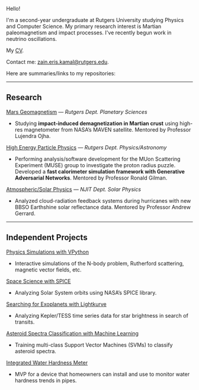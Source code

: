 Hello!

I'm a second-year undergraduate at Rutgers University studying Physics and Computer Science. My primary research interest is Martian paleomagnetism and impact processes. I've recently begun work in neutrino oscillations.

My [CV](https://drive.google.com/file/d/1thXEkSypHi1H8sT1i1ySo-0XuxR3K8t_/view?usp=sharing).

Contact me: [zain.eris.kamal@rutgers.edu](mailto:zain.eris.kamal@rutgers.edu). 

Here are summaries/links to my repositories:

---

## Research

[Mars Geomagnetism](https://github.com/Humboldt-Penguin/Mars-Magnetics-Research) — *Rutgers Dept. Planetary Sciences*

- Studying **impact-induced demagnetization in Martian crust** using high-res magnetometer from NASA’s MAVEN satellite. Mentored by Professor Lujendra Ojha.

[High Energy Particle Physics](https://github.com/Humboldt-Penguin/HapPyCal) — *Rutgers Dept. Physics/Astronomy*

- Performing analysis/software development for the MUon Scattering Experiment (MUSE) group to investigate the proton radius puzzle. Developed a **fast calorimeter simulation framework with Generative Adversarial Networks**. Mentored by Professor Ronald Gilman. 
   
   
[Atmospheric/Solar Physics](https://github.com/Humboldt-Penguin/Albedo-Hurricane-Research) — *NJIT Dept. Solar Physics*

- Analyzed cloud-radiation feedback systems during hurricanes with new BBSO Earthshine solar reflectance data. Mentored by Professor Andrew Gerrard.

---

## Independent Projects

[Physics Simulations with VPython](https://github.com/Humboldt-Penguin/Physics_Simulations)
- Interactive simulations of the N-body problem, Rutherford scattering, magnetic vector fields, etc.

[Space Science with SPICE](https://github.com/Humboldt-Penguin/Space-Science-with-SPICE)
- Analyzing Solar System orbits using NASA’s SPICE library.

[Searching for Exoplanets with Lightkurve](https://github.com/Humboldt-Penguin/Lightkurve-Exoplanets)
- Analyzing Kepler/TESS time series data for star brightness in search of transits.

[Asteroid Spectra Classification with Machine Learning](https://github.com/Humboldt-Penguin/Asteroid-Spectra-Classification-with-Machine-Learning)
- Training multi-class Support Vector Machines (SVMs) to classify asteroid spectra.

[Integrated Water Hardness Meter](https://github.com/Humboldt-Penguin/Integrated_Water_Hardness_Monitor)
- MVP for a device that homeowners can install and use to monitor water hardness trends in pipes.
